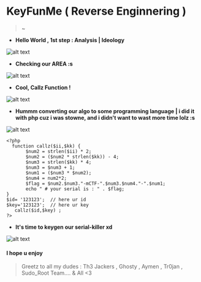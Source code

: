 # KeyFunMe ( Reverse Enginnering )

> ~
- __Hello World , 1st step : Analysis | Ideology__

![alt text](https://i.imgur.com/LzYhxR9.png "piwpiw") 
 
- __Checking our AREA :s__

![alt text](https://i.imgur.com/q2iBWUJ.png "piwpiw") 
  
  
- __Cool, Callz Function !__

![alt text](https://i.imgur.com/9wChQdN.png "piwpiw")
  
  
- __Hummm converting our algo to some programming language | i did it with php cuz i was stowne, and i didn't want to wast more time lolz :s__

![alt text](https://i.imgur.com/y0eFmil.png "piwpiw")
 
 ```
 <?php
   function callz($ii,$kk) {
        $num2 = strlen($ii) * 2;
        $num2 = ($num2 * strlen($kk)) - 4;
        $num3 = strlen($kk) * 4;
        $num3 = $num3 + 1;
        $num1 = ($num3 * $num2);
		$num4 = num2*2;
        $flag = $num2.$num3."-mCTF-".$num3.$num4."-".$num1;
        echo " # your serial is : " . $flag;
}
$id= '123123';  // here ur id
$key='123123';  // here ur key
    callz($id,$key) ;
?>
 ```

- __It's time to keygen our serial-killer xd__

![alt text](https://i.imgur.com/Ky6PRon.png "piwpiw")

 
 #### I hope u enjoy ####

> Greetz to all my dudes : Th3 Jackers , Ghosty , Aymen , Tr0jan , Sudo_Root Team.... & All <3 
